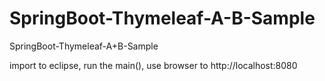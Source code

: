 SpringBoot-Thymeleaf-A-B-Sample
===============================

SpringBoot-Thymeleaf-A+B-Sample

import to eclipse, run the main(), use browser to http://localhost:8080

